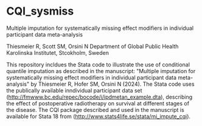 # CQI_sysmiss
Multiple imputation for systematically missing effect modifiers in individual participant data meta-analysis

Thiesmeier R, Scott SM, Orsini N
Department of Global Public Health
Karolinska Institutet, Stcokholm, Sweden

This repository incldues the Stata code to illustrate the use of conditional quantile imputation as described in the manuscript: "Multiple imputation for systematically missing effect modifiers in individual participant data meta-analysis" by Thiesmeier R, Hofer SM, Orsini N (2024). The Stata code uses the publically available inndividual participant data set (http://fmwww.bc.edu/repec/bocode/i/ipdmetan_example.dta), describing the effect of postoperative radiotherapy on survival at different stages of the disease. The CQI package described and used in the manuscript is available for Stata 18 from (http://www.stats4life.se/stata/mi_impute_cqi).
